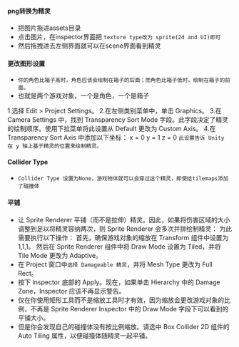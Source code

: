 #### png转换为精灵
* 把图片拖进assets目录
* 点击图片，在inspector界面把 `texture type改为 sprite(2d and UI)即可`
* 然后拖拽进去左侧界面就可以在scene界面看到精灵


#### 更改图形设置
* `你的角色比箱子高时，角色应该会绘制在箱子的后面；而角色比箱子低时，绘制在箱子的前面。`
* 也就是两个游戏对象，一个是角色，一个是箱子

1.选择 Edit > Project Settings。
2.在左侧类别菜单中，单击 Graphics。
3.在 Camera Settings 中，找到 Transparency Sort Mode 字段。此字段决定了精灵的绘制顺序。使用下拉菜单将此设置从 Default 更改为 Custom Axis。
4.在 Transparency Sort Axis 中添加以下坐标：
x = 0
y = 1
z = 0
`此设置告诉 Unity 在 y 轴上基于精灵的位置来绘制精灵。`

#### Collider Type 
* `Collider Type 设置为None，游戏物体就可以会穿过这个精灵，即使给tilemaps添加了碰撞体`

#### 平铺
* 让 Sprite Renderer 平铺（而不是拉伸）精灵。因此，如果将伤害区域的大小调整到足以将精灵容纳两次，则 Sprite Renderer 会多次并排绘制精灵：
  为此需要执行以下操作：
  首先，确保游戏对象的缩放在 Transform 组件中设置为 1,1,1。
  然后在 Sprite Renderer 组件中将 Draw Mode 设置为 Tiled，并将 Tile Mode 更改为 Adaptive。
*   在 Project 窗口中`选择 Damageable 精灵`，并将 Mesh Type 更改为 Full Rect。
* 按下 Inspector 底部的 Apply。现在，如果单击 Hierarchy 中的 Damage Zone，Inspector 应该不再显示警告。
* 仅在你使用矩形工具而不是缩放工具时才有效，因为缩放会更改游戏对象的比例，不再是 Sprite Renderer Inspector 中的 Draw Mode 字段下可以看到的平铺大小。
* 但是你会发现自己的碰撞体没有按比例缩放。请选中 Box Collider 2D 组件的 Auto Tiling 属性，以便碰撞体随精灵一起平铺。

